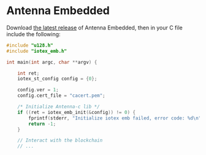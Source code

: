 # Antenna Embedded

Download [the latest release](https://github.com/iotexproject/iotex-antenna-embedded/releases) of Antenna Embedded, then in your C file include the following:

```c
#include "u128.h"
#include "iotex_emb.h"

int main(int argc, char **argv) {

    int ret;
    iotex_st_config config = {0};

    config.ver = 1;
    config.cert_file = "cacert.pem";

    /* Initialize Antenna-c lib */
    if ((ret = iotex_emb_init(&config)) != 0) {
        fprintf(stderr, "Initialize iotex emb failed, error code: %d\n", ret);
        return -1;
    }

    // Interact with the blockchain
    // ...
```

